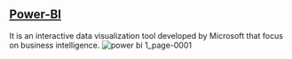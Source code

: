 <a href= "https://app.powerbi.com/groups/me/reports/2ea98a41-c34c-489a-92d3-78121450cefc/ReportSection"> <h2>Power-BI </h2></a>
It is an interactive data visualization tool developed by Microsoft that focus on business intelligence. 
![power bi 1_page-0001](https://user-images.githubusercontent.com/90690744/184548227-0319440b-4a98-466f-a64c-f4539db63cf7.jpg)
